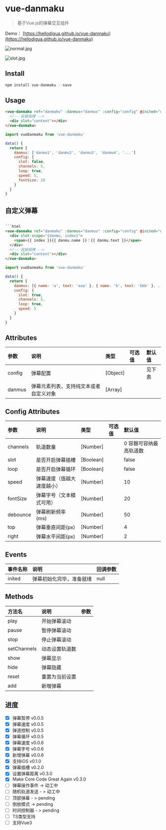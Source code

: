 # vue-danmaku

> 基于Vue.js的弹幕交互组件

Demo： [https://hellodigua.github.io/vue-danmaku](https://hellodigua.github.io/vue-danmaku)

![normal.jpg](https://i.loli.net/2021/01/17/u1CWvG4A2UVPH6c.jpg)

![slot.jpg](https://i.loli.net/2021/01/17/W6etb1GN9YkJ4Rj.jpg)
## Install

```js
npm install vue-danmaku --save
```

## Usage

```html
<vue-danmaku ref="danmaku" :danmus="danmus" :config="config" @inited="onInit">
  <!-- 容器插槽 -->
  <div slot="content"></div>
</vue-danmaku>
```

```javascript
import vueDanmaku from 'vue-danmaku'

data() {
  return {
    danmus: ['danmu1', 'danmu2', 'danmu3', 'danmu4', '...']
    config: {
      slot: false,
      channels: 5,
      loop: true,
      speed: 5,
      fontSize: 20
    }
  }
}

```

## 自定义弹幕

```html

```html
<vue-danmaku ref="danmaku" :danmus="danmus" :config="config" @inited="onInit">
  <div slot-scope="{danmu, index}">
    <span>{{ index }}{{ danmu.name }}：{{ danmu.text }}</span>
  </div>
  <!-- 容器插槽 -->
  <div slot="content"></div>
</vue-danmaku>
```

```javascript
import vueDanmaku from 'vue-danmaku'

data() {
  return {
    danmus: [{ name: 'a', text: 'aaa' }, { name: 'b', text: 'bbb' }, ...]
    config: {
      slot: true,
      channels: 5,
      loop: true,
      speed: 5
    }
  }
}
```

## Attributes

| 参数         | 说明                      | 类型           | 可选值      | 默认值           |
| :----------- | :----------------------- | :------------- | :-------- | :-------------- |
| config     | 弹幕配置                    |    [Object]    |          |  见下表         |
| danmus     | 弹幕元素列表，支持纯文本或者自定义对象    | [Array]    |          |           |

## Config Attributes

| 参数         | 说明                      | 类型           | 可选值                    | 默认值                      |
| :----------- | :----------------------- | :------------- | :----------------------- | :-------------------------- |
| channels     | 轨道数量                  |    [Number]    |                          |  0 容器可容纳最高轨道数         |
| slot         | 是否开启弹幕插槽            |    [Boolean]    |                          |  false         |
| loop         | 是否开启弹幕循环           |    [Boolean]   |                          |  false                      |
| speed        | 弹幕速度（值越大速度越小） |    [Number]    |                          |  10                         |
| fontSize     | 弹幕字号（文本模式可用）     |    [Number]    |                          |  20                         |
| debounce     | 弹幕刷新频率(ms)     |    [Number]    |                          |  50                         |
| top          | 弹幕垂直间距(px)     |    [Number]    |                          |  4                         |
| right        | 弹幕水平间距(px)     |    [Number]    |                          |  2                         |

## Events

| 事件名称             | 说明              | 回调参数              |
| :--------------- | :-------------- | :---------------- |
| inited   | 弹幕初始化完毕，准备就绪| null |

## Methods

| 方法名            | 说明           | 参数             |
| :--------------- | :-------------- | :-------------- |
| play             | 开始弹幕滚动     |                 |
| pause            | 暂停弹幕滚动     |                 |
| stop             | 停止弹幕滚动     |                 |
| setChannels      | 动态设置轨道数    |                 |
| show             | 弹幕显示         |                 |
| hide             | 弹幕隐藏         |                 |
| reset            | 重置为当前设置    |                 |
| add              | 新增弹幕         |                 |

## 进度

- [x] 弹幕暂停 v0.0.5
- [x] 弹幕速度 v0.0.5
- [x] 弹道控制 v0.0.5
- [x] 弹幕循环 v0.0.5
- [x] 弹幕速度 v0.0.6
- [x] 弹幕字号 v0.0.6
- [x] 新增弹幕 v0.0.6
- [x] 支持iOS v0.1.0
- [x] 弹幕插槽 v0.2.0
- [x] 设置弹幕距离 v0.3.0
- [x] Make Core Code Great Again v0.3.0
- [ ] 弹幕操作事件 -> 动工中
- [ ] 随机轨道发送 - > 动工中
- [ ] 顶部弹幕 - > pending
- [ ] 倒放模式 -> pending
- [ ] 时间控制器 - > pending
- [ ] TS类型支持
- [ ] 支持Vue3
